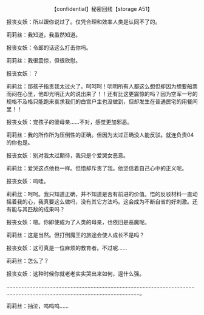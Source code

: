 <p align="center">【confidential】秘密回线【storage A51】</p>

报丧女妖：所以跟你说过了。仅凭合理和效率人类是认同不了的。

莉莉丝：我知道，我虽然知道。

报丧女妖：令郎的话这么打击你吗。

莉莉丝：我很震惊，但很欣慰。

报丧女妖：？

莉莉丝：那孩子指责我太过火了。呵呵呵！明明所有人都这么想但却因为想要船票而闷在心里，他却光明正大的说出来了！！还有比这更震惊的吗？因为空军一号的规格不及格只能跑来哀求我们的白宫户主也没做到，但却发生在普通民宅的用餐间里！！

报丧女妖：宠孩子的傻母亲……不对，感觉更加邪恶。

莉莉丝：我的所作所为压倒性的正确。但因为太过正确没人能反驳。就连负责04的你也是。

报丧女妖：别对我太过期待，我只是个爱哭女恶意。

莉莉丝：爱哭这点他也一样。但悟却斥责了我。他坚信着自己心中的正义呢。

报丧女妖：呜哇。

莉莉丝：呵呵。我只知道正确，并不知道是否有前进的价值。悟的反驳材料一直动摇着我的心，我真要这么做吗，没有其它方法吗。这会成为不断自省的好刺激。还有能与其匹敌的成果吗？

报丧女妖：嗯。你即使成为了人类的母亲，也依旧是恶魔呢。

莉莉丝：这是当然。但打倒魔王的旅途会使人成长不是吗？

报丧女妖：这可真是一位麻烦的教育者。不过呢……

莉莉丝：怎么了？

报丧女妖：这种时候你就老老实实哭出来如何，逞什么强。

…………………………………………………………………………………………………………………………………………………………………………………………。

莉莉丝：抽泣，呜呜呜……

